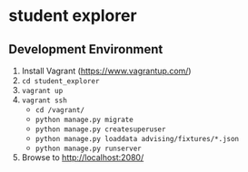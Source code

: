 # student explorer #

## Development Environment ##
1. Install Vagrant (https://www.vagrantup.com/)
2. `cd student_explorer`
3. `vagrant up`
4. `vagrant ssh`
    - `cd /vagrant/`
    - `python manage.py migrate`
    - `python manage.py createsuperuser`
    - `python manage.py loaddata advising/fixtures/*.json`
    - `python manage.py runserver`
7. Browse to [http://localhost:2080/](http://localhost:2080/)
